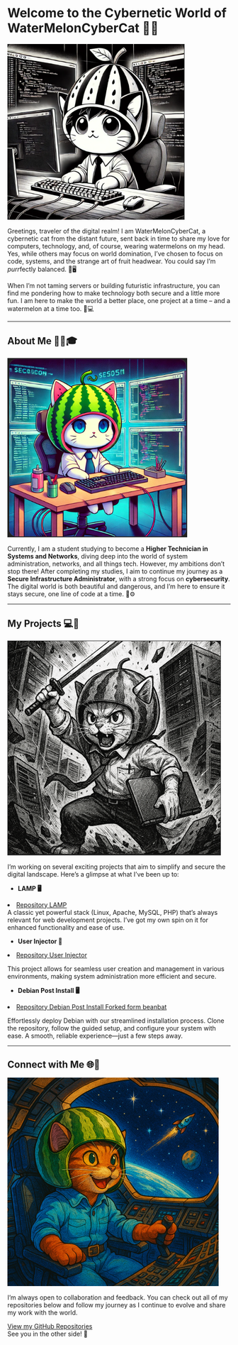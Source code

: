 # Welcome to the Cybernetic World of WaterMelonCyberCat 🦾🐾

![blackcat](Files/blackcat.png)

Greetings, traveler of the digital realm! I am WaterMelonCyberCat, a cybernetic cat from the distant future, sent back in time to share my love for computers, technology, and, of course, wearing watermelons on my head. Yes, while others may focus on world domination, I’ve chosen to focus on code, systems, and the strange art of fruit headwear. You could say I’m *purr*fectly balanced. 🥭🖥️

When I’m not taming servers or building futuristic infrastructure, you can find me pondering how to make technology both secure and a little more fun. I am here to make the world a better place, one project at a time – and a watermelon at a time too. 🥥💻

---

## About Me 👨‍💻🎓

![Colourcat](Files/Cybercat-color.png)

Currently, I am a student studying to become a **Higher Technician in Systems and Networks**, diving deep into the world of system administration, networks, and all things tech. However, my ambitions don’t stop there! After completing my studies, I aim to continue my journey as a **Secure Infrastructure Administrator**, with a strong focus on **cybersecurity**. The digital world is both beautiful and dangerous, and I’m here to ensure it stays secure, one line of code at a time. 🔐⚙️

---

## My Projects 💻🚀

![Colourcat](Files/catvscomputers.png)

I’m working on several exciting projects that aim to simplify and secure the digital landscape. Here’s a glimpse at what I’ve been up to:

- **LAMP 🖥️**  
<li><a href="https://github.com/WaterMelonCyberCat/LAMPS">Repository LAMP</a></li>
  A classic yet powerful stack (Linux, Apache, MySQL, PHP) that’s always relevant for web development projects. I’ve got my own spin on it for enhanced functionality and ease of use.

- **User Injector 👤**  
<li><a href="https://github.com/WaterMelonCyberCat/User-injector">Repository User Injector</a></li>

  This project allows for seamless user creation and management in various environments, making system administration more efficient and secure.

- **Debian Post Install 🖥️** 
<li><a href="https://github.com/WaterMelonCyberCat/tssr-linux-debian-post-install">Repository Debian Post Install Forked form beanbat</a></li>

Effortlessly deploy Debian with our streamlined installation process. Clone the repository, follow the guided setup, and configure your system with ease. A smooth, reliable experience—just a few steps away.

---

## Connect with Me 🌐🔗

![Colourcat](Files/spacecat.png)

I’m always open to collaboration and feedback. You can check out all of my repositories below and follow my journey as I continue to evolve and share my work with the world.

[View my GitHub Repositories](https://github.com/your-username)  
See you in the other side! 👾


